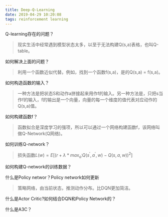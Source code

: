 ```yaml
---
title: Deep-Q-Learning
date: 2019-04-29 10:20:08
tags: reinforcement learning
---
```


Q-learning存在的问题？
> 现实生活中经常遇到模型状态太多，以至于无法构建Q(s,a)表格，也叫Q-table。

如何解决上面的问题？
> 利用一个函数近似代替。例如，找到一个函数f(s,a)，是的Q(s,a) = f(s,a)。

如何构造函数的输入？
> 一种方法是把状态S和动作a拼接起来用作f的输入。另一种方法是，只把s当作f的输入，f的输出是一个向量，向量的每一个维度的值代表对应动作的Q(s,a)值。

如何构建函数f？
> 函数拟合是深度学习的强项，所以可以通过一个网络构建函数f，该网络叫做Q-Network(Q网络)。

如何训练Q-network？
> 损失函数$L(w)=E[(r +{\lambda}*max_{a^{'}}Q(s^{'},a^{'},w)-Q(s,a,w))^{2}]$

如何构建Q-network的训练数据？

什么是Policy networ？Policy network如何更新
> 策略网络，由当前状态，推测动作分布。比DQN更加简洁。

什么是Actor Critic?如何结合DQN和Policy Network的？

什么是A3C？